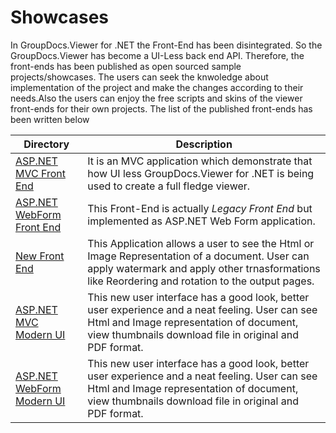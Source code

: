 # Showcases

In GroupDocs.Viewer for .NET the Front-End has been disintegrated. So the GroupDocs.Viewer has become a UI-Less back end API. Therefore, the front-ends has been published as open sourced sample projects/showcases. The users can seek the knwoledge about implementation of the project and make the changes according to their needs.Also the users can enjoy the free scripts and skins of the viewer front-ends for their own projects. The list of the published front-ends has been written below  


Directory | Description
--------- | -----------
[ASP.NET MVC Front End](https://github.com/groupdocs-viewer/GroupDocs.Viewer-for-.NET/tree/master/Showcases/ASP.NET_MVC_Front_End)  | It is an MVC application which demonstrate that how UI less GroupDocs.Viewer for .NET is being used to create a full fledge viewer. 
[ASP.NET WebForm Front End](https://github.com/groupdocs-viewer/GroupDocs.Viewer-for-.NET/tree/master/Showcases/ASP.NET_WebForm_Front_End)  | This Front-End is actually *Legacy Front End* but implemented as ASP.NET Web Form application. 
[New Front End](https://github.com/groupdocs-viewer/GroupDocs.Viewer-for-.NET/tree/master/Showcases/New%20Front%20End)  | This Application allows a user to see the Html or Image Representation of a document. User can apply watermark and apply other trnasformations like Reordering and rotation to the output pages.
[ASP.NET MVC Modern UI](https://github.com/groupdocs-viewer/GroupDocs.Viewer-for-.NET/tree/master/Showcases/GroupDocs.Viewer-for-.NET-Modern-UI)  | This new user interface has a good look, better user experience and a neat feeling. User can see Html and Image representation of document, view thumbnails download file in original and PDF format. 
[ASP.NET WebForm Modern UI](https://github.com/groupdocs-viewer/GroupDocs.Viewer-for-.NET/tree/master/Showcases/GroupDocs.Viewer-for-.NET-WebForm-Modern-UI)  | This new user interface has a good look, better user experience and a neat feeling. User can see Html and Image representation of document, view thumbnails download file in original and PDF format. 